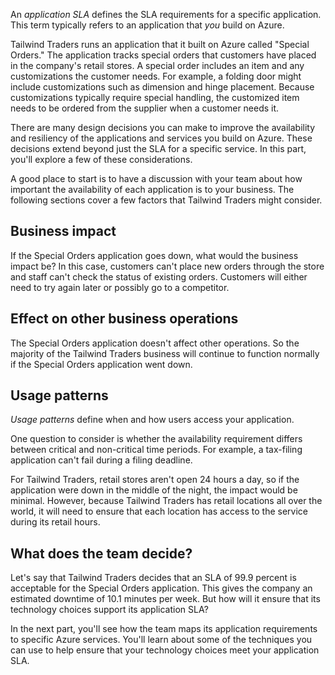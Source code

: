 An *application SLA* defines the SLA requirements for a specific application. This term typically refers to an application that _you_ build on Azure.

Tailwind Traders runs an application that it built on Azure called "Special Orders." The application tracks special orders that customers have placed in the company's retail stores. A special order includes an item and any customizations the customer needs. For example, a folding door might include customizations such as dimension and hinge placement. Because customizations typically require special handling, the customized item needs to be ordered from the supplier when a customer needs it.

There are many design decisions you can make to improve the availability and resiliency of the applications and services you build on Azure. These decisions extend beyond just the SLA for a specific service. In this part, you'll explore a few of these considerations.

A good place to start is to have a discussion with your team about how important the availability of each application is to your business. The following sections cover a few factors that Tailwind Traders might consider.

## Business impact

If the Special Orders application goes down, what would the business impact be? In this case, customers can't place new orders through the store and staff can't check the status of existing orders. Customers will either need to try again later or possibly go to a competitor.

## Effect on other business operations

The Special Orders application doesn't affect other operations. So the majority of the Tailwind Traders business will continue to function normally if the Special Orders application went down.

## Usage patterns

*Usage patterns* define when and how users access your application.

One question to consider is whether the availability requirement differs between critical and non-critical time periods. For example, a tax-filing application can't fail during a filing deadline.

For Tailwind Traders, retail stores aren't open 24 hours a day, so if the application were down in the middle of the night, the impact would be minimal. However, because Tailwind Traders has retail locations all over the world, it will need to ensure that each location has access to the service during its retail hours.

## What does the team decide?

Let's say that Tailwind Traders decides that an SLA of 99.9 percent is acceptable for the Special Orders application. This gives the company an estimated downtime of 10.1 minutes per week. But how will it ensure that its technology choices support its application SLA?

In the next part, you'll see how the team maps its application requirements to specific Azure services. You'll learn about some of the techniques you can use to help ensure that your technology choices meet your application SLA.
